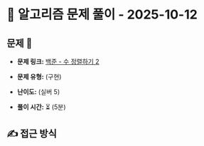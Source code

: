 # 📝 알고리즘 문제 풀이 - 2025-10-12

## 문제 📖

- **문제 링크:** [백준 - 수 정렬하기 2 ](https://www.acmicpc.net/problem/2751)

- **문제 유형:** (구현)

- **난이도:** (실버 5)

- **풀이 시간:** ⏳ (5분)

## ✍ 접근 방식
